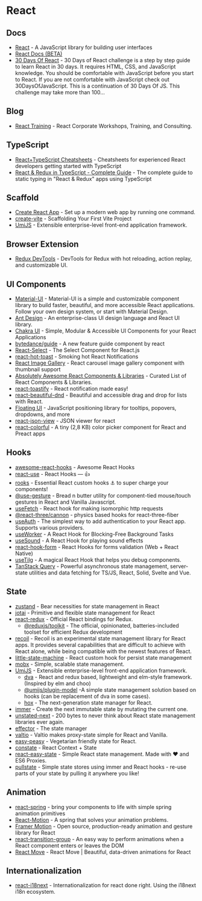 
# React

## Docs

- [React](https://reactjs.org/) - A JavaScript library for building user interfaces
- [React Docs (BETA)](https://beta.reactjs.org/)
- [30 Days Of React](https://github.com/Asabeneh/30-Days-Of-React) - 30 Days of React challenge is a step by step guide to learn React in 30 days. It requires HTML, CSS, and JavaScript knowledge. You should be comfortable with JavaScript before you start to React. If you are not comfortable with JavaScript check out 30DaysOfJavaScript. This is a continuation of 30 Days Of JS. This challenge may take more than 100…

## Blog

- [React Training](https://reacttraining.com/blog) - React Corporate Workshops, Training, and Consulting.

## TypeScript

- [React+TypeScript Cheatsheets](https://github.com/typescript-cheatsheets/react) - Cheatsheets for experienced React developers getting started with TypeScript
- [React & Redux in TypeScript - Complete Guide](https://github.com/piotrwitek/react-redux-typescript-guide) - The complete guide to static typing in "React & Redux" apps using TypeScript

## Scaffold

- [Create React App](https://create-react-app.dev/) - Set up a modern web app by running one command.
- [create-vite](https://github.com/vitejs/vite/tree/main/packages/create-vite) - Scaffolding Your First Vite Project
- [UmiJS](https://umijs.org/) - Extensible enterprise-level front-end application framework.

## Browser Extension

- [Redux DevTools](https://github.com/reduxjs/redux-devtools) - DevTools for Redux with hot reloading, action replay, and customizable UI.

## UI Components

- [Material-UI](https://github.com/mui-org/material-ui) - Material-UI is a simple and customizable component library to build faster, beautiful, and more accessible React applications. Follow your own design system, or start with Material Design.
- [Ant Design](https://github.com/ant-design/ant-design) - An enterprise-class UI design language and React UI library.
- [Chakra UI](https://github.com/chakra-ui/chakra-ui) - Simple, Modular & Accessible UI Components for your React Applications
- [bytedance/guide](https://github.com/bytedance/guide) - A new feature guide component by react
- [React-Select](https://github.com/jedwatson/react-select) - The Select Component for React.js
- [react-hot-toast](https://github.com/timolins/react-hot-toast) - Smoking hot React Notifications
- [React Image Gallery](https://github.com/xiaolin/react-image-gallery) - React carousel image gallery component with thumbnail support
- [Absolutely Awesome React Components & Libraries](https://github.com/brillout/awesome-react-components) - Curated List of React Components & Libraries.
- [react-toastify](https://github.com/fkhadra/react-toastify) - React notification made easy!
- [react-beautiful-dnd](https://github.com/atlassian/react-beautiful-dnd) - Beautiful and accessible drag and drop for lists with React.
- [Floating UI](https://github.com/floating-ui/floating-ui) - JavaScript positioning library for tooltips, popovers, dropdowns, and more
- [react-json-view](https://github.com/mac-s-g/react-json-view) - JSON viewer for react
- [react-colorful](https://github.com/omgovich/react-colorful) - A tiny (2,8 KB) color picker component for React and Preact apps

## Hooks

- [awesome-react-hooks](https://github.com/rehooks/awesome-react-hooks) - Awesome React Hooks
- [react-use](https://github.com/streamich/react-use) - React Hooks — 👍
- [rooks](https://github.com/imbhargav5/rooks) - Essential React custom hooks ⚓ to super charge your components!
- [@use-gesture](https://github.com/pmndrs/use-gesture) - Bread n butter utility for component-tied mouse/touch gestures in React and Vanilla Javascript.
- [useFetch](https://github.com/ava/use-http) - React hook for making isomorphic http requests
- [@react-three/cannon](https://github.com/pmndrs/use-cannon) - physics based hooks for react-three-fiber
- [useAuth](https://github.com/Swizec/useAuth) - The simplest way to add authentication to your React app. Supports various providers.
- [useWorker](https://github.com/alewin/useWorker) - A React Hook for Blocking-Free Background Tasks
- [useSound](https://github.com/joshwcomeau/use-sound) - A React Hook for playing sound effects
- [react-hook-form](https://github.com/react-hook-form/react-hook-form) - React Hooks for forms validation (Web + React Native)
- [useTilg](https://github.com/shuding/tilg) - A magical React Hook that helps you debug components.
- [TanStack Query](https://github.com/TanStack/query) - Powerful asynchronous state management, server-state utilities and data fetching for TS/JS, React, Solid, Svelte and Vue.

## State

- [zustand](https://github.com/pmndrs/zustand) - Bear necessities for state management in React
- [jotai](https://github.com/pmndrs/jotai) - Primitive and flexible state management for React
- [react-redux](https://github.com/reduxjs/react-redux) - Official React bindings for Redux.
  - [@reduxjs/toolkit](https://github.com/reduxjs/redux-toolkit) - The official, opinionated, batteries-included toolset for efficient Redux development
- [recoil](https://github.com/facebookexperimental/recoil) - Recoil is an experimental state management library for React apps. It provides several capabilities that are difficult to achieve with React alone, while being compatible with the newest features of React.
- [little-state-machine](https://github.com/bluebill1049/little-state-machine) - React custom hook for persist state management
- [mobx](https://github.com/mobxjs/mobx) - Simple, scalable state management.
- [UmiJS](https://github.com/umijs) - Extensible enterprise-level front-end application framework.
  - [dva](https://github.com/dvajs/dva) - React and redux based, lightweight and elm-style framework. (Inspired by elm and choo)
  - [@umijs/plugin-model](https://github.com/umijs/plugins/tree/master/packages/plugin-model) -A simple state management solution based on hooks (can be replacement of dva in some cases).
  - [hox](https://github.com/umijs/hox) - The next-generation state manager for React.
- [immer](https://github.com/immerjs/immer) - Create the next immutable state by mutating the current one.
- [unstated-next](https://github.com/jamiebuilds/unstated-next) - 200 bytes to never think about React state management libraries ever again.
- [effector](https://github.com/effector/effector) - The state manager
- [valtio](https://github.com/pmndrs/valtio) - Valtio makes proxy-state simple for React and Vanilla.
- [easy-peasy](https://github.com/ctrlplusb/easy-peasy) - Vegetarian friendly state for React.
- [constate](https://github.com/diegohaz/constate) - React Context + State
- [react-easy-state](https://github.com/RisingStack/react-easy-state) - Simple React state management. Made with ❤️ and ES6 Proxies.
- [pullstate](https://github.com/lostpebble/pullstate) - Simple state stores using immer and React hooks - re-use parts of your state by pulling it anywhere you like!

## Animation

- [react-spring](https://react-spring.io/) - bring your components to life with simple spring animation primitives
- [React-Motion](https://github.com/chenglou/react-motion) - A spring that solves your animation problems.
- [Framer Motion](https://github.com/framer/motion) - Open source, production-ready animation and gesture library for React
- [react-transition-group](https://github.com/reactjs/react-transition-group) - An easy way to perform animations when a React component enters or leaves the DOM
- [React Move](https://github.com/sghall/react-move) - React Move | Beautiful, data-driven animations for React

## Internationalization

- [react-i18next](https://github.com/i18next/react-i18next) -  Internationalization for react done right. Using the i18next i18n ecosystem.
